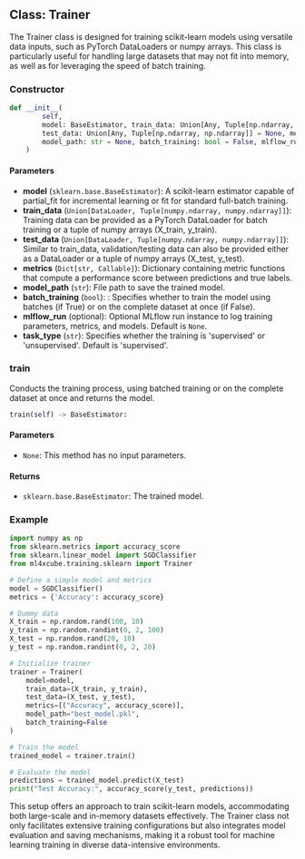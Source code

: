 ## Class: Trainer
The Trainer class is designed for training scikit-learn models using versatile data inputs, such as PyTorch DataLoaders or numpy arrays. 
This class is particularly useful for handling large datasets that may not fit into memory, as well as for leveraging the speed of batch training.
### Constructor

```python
def __init__(
        self,
        model: BaseEstimator, train_data: Union[Any, Tuple[np.ndarray, np.ndarray]],
        test_data: Union[Any, Tuple[np.ndarray, np.ndarray]] = None, metrics: Dict[str, Callable] = None,
        model_path: str = None, batch_training: bool = False, mlflow_run=None, task_type: str = 'supervised'
    )
```

#### Parameters
- **model** (`sklearn.base.BaseEstimator`): A scikit-learn estimator capable of partial_fit for incremental learning or fit for standard full-batch training.
- **train_data** (`Union[DataLoader, Tuple[numpy.ndarray, numpy.ndarray]]`):  Training data can be provided as a PyTorch DataLoader for batch training or a tuple of numpy arrays (X_train, y_train).
- **test_data** (`Union[DataLoader, Tuple[numpy.ndarray, numpy.ndarray]]`): Similar to train_data, validation/testing data can also be provided either as a DataLoader or a tuple of numpy arrays (X_test, y_test).
- **metrics** (`Dict[str, Callable]`): Dictionary containing metric functions that compute a performance score between predictions and true labels.
- **model_path** (`str`): File path to save the trained model.
- **batch_training** (`bool`): : Specifies whether to train the model using batches (if True) or on the complete dataset at once (if False).
- **mlflow_run** (optional): Optional MLflow run instance to log training parameters, metrics, and models. Default is `None`.
- **task_type** (`str`):  Specifies whether the training is 'supervised' or 'unsupervised'. Default is 'supervised'.


### train
Conducts the training process, using batched training or on the complete dataset at once and returns the model.
```python
train(self) -> BaseEstimator:
```
#### Parameters
- `None`: This method has no input parameters.

#### Returns
- `sklearn.base.BaseEstimator`: The trained model.

### Example

```python
import numpy as np
from sklearn.metrics import accuracy_score
from sklearn.linear_model import SGDClassifier
from ml4xcube.training.sklearn import Trainer

# Define a simple model and metrics
model = SGDClassifier()
metrics = {'Accuracy': accuracy_score}

# Dummy data
X_train = np.random.rand(100, 10)
y_train = np.random.randint(0, 2, 100)
X_test = np.random.rand(20, 10)
y_test = np.random.randint(0, 2, 20)

# Initialize trainer
trainer = Trainer(
    model=model,
    train_data=(X_train, y_train),
    test_data=(X_test, y_test),
    metrics=[("Accuracy", accuracy_score)],
    model_path="best_model.pkl",
    batch_training=False
)

# Train the model
trained_model = trainer.train()

# Evaluate the model
predictions = trained_model.predict(X_test)
print("Test Accuracy:", accuracy_score(y_test, predictions))

```
This setup offers an approach to train scikit-learn models, accommodating both large-scale and in-memory datasets effectively. The Trainer class not only facilitates extensive training configurations but also integrates model evaluation and saving mechanisms, making it a robust tool for machine learning training in diverse data-intensive environments.
